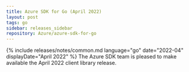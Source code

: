 ```yaml
---
title: Azure SDK for Go (April 2022)
layout: post
tags: go
sidebar: releases_sidebar
repository: Azure/azure-sdk-for-go
---
```

{% include releases/notes/common.md language="go" date="2022-04" displayDate="April 2022" %}
The Azure SDK team is pleased to make available the April 2022 client library release.